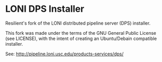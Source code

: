 LONI DPS Installer
==================

Resilient's fork of the LONI distributed pipeline server (DPS) installer.

This fork was made under the terms of the GNU General Public License
(see LICENSE), with the intent of creating an Ubuntu/Debain compatible
installer.

See: http://pipeline.loni.usc.edu/products-services/dps/
